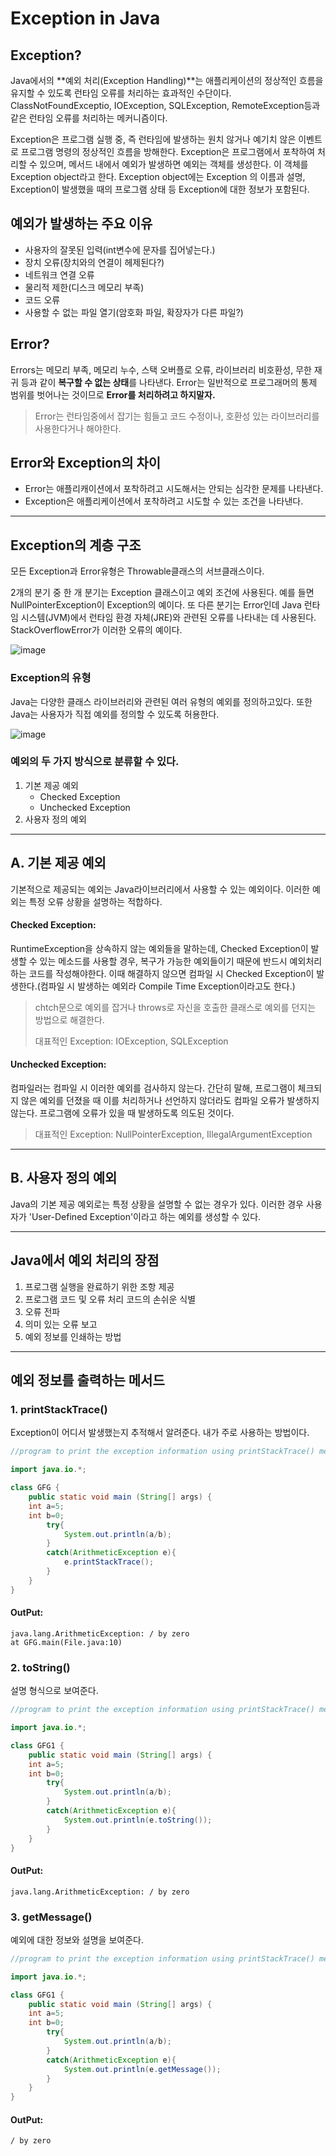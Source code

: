 # Exception in Java


## Exception?

Java에서의 **예외 처리(Exception Handling)**는 애플리케이션의 정상적인 흐름을 유지할 수 있도록 런타임 오류를 처리하는 효과적인 수단이다.
ClassNotFoundExceptio, IOException, SQLException, RemoteException등과 같은 런타임 오류를 처리하는 메커니즘이다.

Exception은 프로그램 실행 중, 즉 런타임에 발생하는 원치 않거나 예기치 않은 이벤트로 프로그램 명령의 정상적인 흐름을 방해한다.
Exception은 프로그램에서 포착하여 처리할 수 있으며, 메서드 내에서 예외가 발생하면 예외는 객체를 생성한다.
이 객체를 Exception object라고 한다.
Exception object에는 Exception 의 이름과 설명, Exception이 발생했을 때의 프로그램 상태 등 Exception에 대한 정보가 포함된다.

## 예외가 발생하는 주요 이유

- 사용자의 잘못된 입력(int변수에 문자를 집어넣는다.)
- 장치 오류(장치와의 연결이 헤제된다?)
- 네트워크 연결 오류
- 물리적 제한(디스크 메모리 부족)
- 코드 오류
- 사용할 수 없는 파일 열기(암호화 파일, 확장자가 다른 파일?)


## Error?

Errors는 메모리 부족, 메모리 누수, 스택 오버플로 오류, 라이브러리 비호환성, 무한 재귀 등과 같이 **복구할 수 없는 상태**를 나타낸다.
Error는 일반적으로 프로그래머의 통제 범위를 벗어나는 것이므로 **Error를 처리하려고 하지말자.**

> Error는 런타임중에서 잡기는 힘들고 코드 수정이나, 호환성 있는 라이브러리를 사용한다거나 해야한다.


## Error와 Exception의 차이

- Error는 애플리캐이션에서 포착하려고 시도해서는 안되는 심각한 문제를 나타낸다.
- Exception은 애플리케이션에서 포착하려고 시도할 수 있는 조건을 나타낸다.

---

## Exception의 계층 구조

모든 Exception과 Error유형은 Throwable클래스의 서브클래스이다. 

2개의 분기 중 한 개 분기는 Exception 클래스이고 예외 조건에 사용된다. 예를 들면 NullPointerException이 Exception의 예이다.
또 다른 분기는 Error인데 Java 런타임 시스템(JVM)에서 런타임 환경 자체(JRE)와 관련된 오류를 나타내는 데 사용된다.
StackOverflowError가 이러한 오류의 예이다.

![image](https://github.com/YoonSeok-Heo/TIL/assets/113662725/0c80144f-cc79-44df-ae4d-d728c00014b6)

### Exception의 유형

Java는 다양한 클래스 라이브러리와 관련된 여러 유형의 예외를 정의하고있다.
또한 Java는 사용자가 직접 예외를 정의할 수 있도록 허용한다.

![image](https://github.com/YoonSeok-Heo/TIL/assets/113662725/3ce0925e-65a7-4833-ab52-969b43db05c8)


### 예외의 두 가지 방식으로 분류할 수 있다.

1. 기본 제공 예외
    - Checked Exception
    - Unchecked Exception
2. 사용자 정의 예외

---

## A. 기본 제공 예외

기본적으로 제공되는 예외는 Java라이브러리에서 사용할 수 있는 예외이다.
이러한 예외는 특정 오류 상황을 설명하는 적합하다.

#### Checked Exception:

RuntimeException을 상속하지 않는 예외들을 말하는데, Checked Exception이 발생할 수 있는 메소드를 사용할 경우,
복구가 가능한 예외들이기 때문에 반드시 예외처리하는 코드를 작성해야한다.
이때 해결하지 않으면 컴파일 시 Checked Exception이 발생한다.(컴파일 시 발생하는 예외라 Compile Time Exception이라고도 한다.)

> chtch문으로 예외를 잡거나 throws로 자신을 호출한 클래스로 예외를 던지는 방법으로 해결한다.
> 
> 대표적인 Exception: IOException, SQLException

#### Unchecked Exception:

컴파일러는 컴파일 시 이러한 예외를 검사하지 않는다. 
간단히 말해, 프로그램이 체크되지 않은 예외를 던졌을 때 이를 처리하거나 선언하지 않더라도 컴파일 오류가 발생하지 않는다.
프로그램에 오류가 있을 때 발생하도록 의도된 것이다.

> 대표적인 Exception: NullPointerException, IllegalArgumentException


---

## B. 사용자 정의 예외

Java의 기본 제공 예외로는 특정 상황을 설명할 수 없는 경우가 있다.
이러한 경우 사용자가 'User-Defined Exception'이라고 하는 예외를 생성할 수 있다.

---

## Java에서 예외 처리의 장점

1. 프로그램 실행을 완료하기 위한 조항 제공
2. 프로그램 코드 및 오류 처리 코드의 손쉬운 식별
3. 오류 전파
4. 의미 있는 오류 보고
5. 예외 정보를 인쇄하는 방법

---

## 예외 정보를 출력하는 메서드

### 1. printStackTrace() 

Exception이 어디서 발생했는지 추적해서 알려준다.
내가 주로 사용하는 방법이다.

```java
//program to print the exception information using printStackTrace() method

import java.io.*;

class GFG {
	public static void main (String[] args) {
	int a=5;
	int b=0;
		try{
		    System.out.println(a/b);
		}
	    catch(ArithmeticException e){
		    e.printStackTrace();
	    }
	}
}
```

#### OutPut:
```console
java.lang.ArithmeticException: / by zero
at GFG.main(File.java:10)
```

### 2. toString()

설명 형식으로 보여준다.

```java
//program to print the exception information using printStackTrace() method

import java.io.*;

class GFG1 {
	public static void main (String[] args) {
	int a=5;
	int b=0;
		try{
		    System.out.println(a/b);
		}
	    catch(ArithmeticException e){
            System.out.println(e.toString());
	    }
	}
}
```

#### OutPut:
```console
java.lang.ArithmeticException: / by zero
```

### 3. getMessage()

예외에 대한 정보와 설명을 보여준다.

```java
//program to print the exception information using printStackTrace() method

import java.io.*;

class GFG1 {
	public static void main (String[] args) {
	int a=5;
	int b=0;
		try{
		    System.out.println(a/b);
		}
	    catch(ArithmeticException e){
            System.out.println(e.getMessage());
	    }
	}
}
```

#### OutPut:
```console
/ by zero
```



























